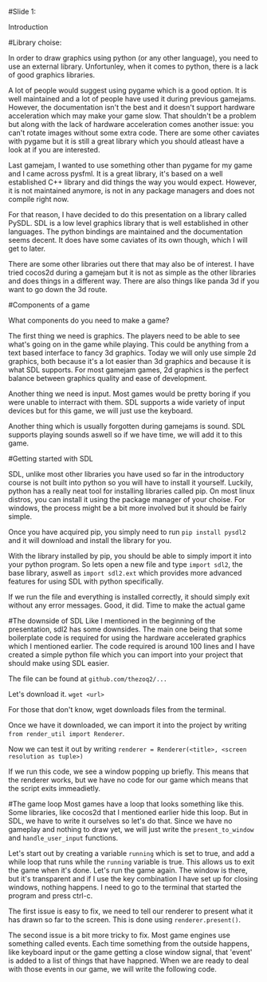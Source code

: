 #Slide 1:

Introduction


#Library choise:

In order to draw graphics using python (or any other language), you need to use an external library. 
Unfortunley, when it comes to python, there is a lack of good graphics libraries. 

A lot of people would suggest using pygame which is a good option. It is well maintained and a lot of people
have used it during previous gamejams. However, the documentation isn't the best and it doesn't support
hardware acceleration which may make your game slow. That shouldn't be a problem but along with the lack
of hardware acceleration comes another issue: you can't rotate images without some extra code. There are
some other caviates with pygame but it is still a great library which you should atleast have a look
at if you are interested.

Last gamejam, I wanted to use something other than pygame for my game and I came across pysfml. It is a
great library, it's based on a well established C++ library and did things the way you would expect. However,
it is not maintained anymore, is not in any package managers and does not compile right now.

For that reason, I have decided to do this presentation on a library called PySDL. SDL is a low level 
graphics library that is well established in other languages. The python bindings are maintained
and the documentation seems decent. It does have some caviates of its own though, which I will get to later.

There are some other libraries out there that may also be of interest. I have tried cocos2d during a gamejam
but it is not as simple as the other libraries and does things in a different way. There are also things
like panda 3d if you want to go down the 3d route.


#Components of a game

What components do you need to make a game?

The first thing we need is graphics. The players need to be able to see what's going on in the game while
playing. This could be anything from a text based interface to fancy 3d graphics. Today we will only
use simple 2d graphics, both because it's a lot easier than 3d graphics and because it is what SDL supports.
For most gamejam games, 2d graphics is the perfect balance between graphics quality and ease of development.

Another thing we need is input. Most games would be pretty boring if you were unable to interract with them.
SDL supports a wide variety of input devices but for this game, we will just use the keyboard.

Another thing which is usually forgotten during gamejams is sound. SDL supports playing sounds aswell
so if we have time, we will add it to this game.


#Getting started with SDL

SDL, unlike most other libraries you have used so far in the introductory course is not built into python
so you will have to install it yourself. Luckily, python has a really neat tool for installing libraries
called pip. On most linux distros, you can install it using the package manager of your choise. For windows,
the process might be a bit more involved but it should be fairly simple.

Once you have acquired pip, you simply need to run `pip install pysdl2` and it will download and install
the library for you.

With the library installed by pip, you should be able to simply import it into your python program. So lets
open a new file and type `import sdl2`, the base library, aswell as `import sdl2.ext` which provides more
advanced features for using SDL with python specifically.

If we run the file and everything is installed correctly, it should simply exit without any error messages.
Good, it did. Time to make the actual game


#The downside of SDL
Like I mentioned in the beginning of the presentation, sdl2 has some downsides. The main one being that
some boilerplate code is required for using the hardware accelerated graphics which I mentioned earlier. 
The code required is around 100 lines and I have created a simple python file which you can import into 
your project that should make using SDL easier. 

The file can be found at `github.com/thezoq2/...`

Let's download it.
`wget <url>`

For those that don't know, wget downloads files from the terminal.

Once we have it downloaded, we can import it into the project by writing `from render_util import Renderer`.

Now we can test it out by writing `renderer = Renderer(<title>, <screen resolution as tuple>)`

If we run this code, we see a window popping up briefly. This means that the renderer works, but we have no
code for our game which means that the script exits immeadietly. 

#The game loop
Most games have a loop that looks something like this. Some libraries, like cocos2d that I mentioned earlier
hide this loop. But in SDL, we have to write it ourselves so let's do that. Since we have no gameplay
and nothing to draw yet, we will just write the `present_to_window` and `handle_user_input` functions.


Let's start out by creating a variable `running` which is set to true, and add a while loop that runs
while the `running` variable is true. This allows us to exit the game when it's done. Let's run the game
again. The window is there, but it's transparent and if I use the key combination I have set up for closing
windows, nothing happens. I need to go to the terminal that started the program and press ctrl-c.

The first issue is easy to fix, we need to tell our renderer to present what it has drawn so far to the 
screen. This is done using `renderer.present()`.

The second issue is a bit more tricky to fix. Most game engines use something called events. Each time 
something from the outside happens, like keyboard input or the game getting a close window signal, that
'event' is added to a list of things that have happned. When we are ready to deal with those events in
our game, we will write the following code.


